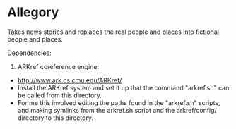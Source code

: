 Allegory
========

Takes news stories and replaces the real people and places into fictional people and places.


Dependencies:

1. ARKref coreference engine:
* http://www.ark.cs.cmu.edu/ARKref/
* Install the ARKref system and set it up that the command "arkref.sh" can be called from this directory.
* For me this involved editing the paths found in the "arkref.sh" scripts, and making symlinks from the arkref.sh script and the arkref/config/ directory to this directory.


